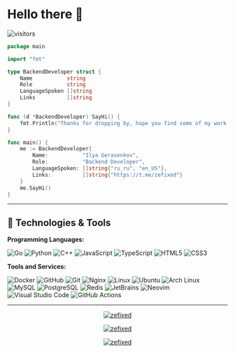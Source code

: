 # Hello there 👋

![visitors](https://visitor-badge.laobi.icu/badge?page_id=zefixed.zefixed&right_color=hotpink)


```go
package main

import "fmt"

type BackendDeveloper struct {
    Name           string
    Role           string
    LanguageSpoken []string
    Links          []string
}

func (d *BackendDeveloper) SayHi() {
    fmt.Println("Thanks for dropping by, hope you find some of my work interesting.")
}

func main() {
    me := BackendDeveloper{
        Name:           "Ilya Gerasenkov",
        Role:           "Backend Developer",
        LanguageSpoken: []string{"ru_ru", "en_US"},
        Links:          []string{"https://t.me/zefixed"}
    }
    me.SayHi()
}
```

---

## 🔧 Technologies & Tools

**Programming Languages:**

![Go](https://img.shields.io/badge/Code-Go-informational?style=flat&logo=go&logoColor=white&color=FF79C6)
![Python](https://img.shields.io/badge/Code-Python-informational?style=flat&logo=python&logoColor=white&color=FF79C6)
![C++](https://img.shields.io/badge/Code-C++-informational?style=flat&logo=c%2B%2B&logoColor=white&color=FF79C6)
![JavaScript](https://img.shields.io/badge/Code-JavaScript-informational?style=flat&logo=javascript&logoColor=white&color=FF79C6)
![TypeScript](https://img.shields.io/badge/Code-TypeScript-informational?style=flat&logo=typescript&logoColor=white&color=FF79C6)
![HTML5](https://img.shields.io/badge/Code-HTML5-informational?style=flat&logo=html5&logoColor=white&color=FF79C6)
![CSS3](https://img.shields.io/badge/Code-CSS3-informational?style=flat&logo=css3&logoColor=white&color=FF79C6)

**Tools and Services:**

![Docker](https://img.shields.io/badge/Tools-Docker-informational?style=flat&logo=docker&logoColor=white&color=FF79C6)
![GitHub](https://img.shields.io/badge/Tools-GitHub-informational?style=flat&logo=github&logoColor=white&color=FF79C6)
![Git](https://img.shields.io/badge/Tools-Git-informational?style=flat&logo=git&logoColor=white&color=FF79C6)
![Nginx](https://img.shields.io/badge/Tools-Nginx-informational?style=flat&logo=nginx&logoColor=white&color=FF79C6)
![Linux](https://img.shields.io/badge/OS-Linux-informational?style=flat&logo=linux&logoColor=white&color=FF79C6)
![Ubuntu](https://img.shields.io/badge/OS-Ubuntu-informational?style=flat&logo=ubuntu&logoColor=white&color=FF79C6)
![Arch Linux](https://img.shields.io/badge/OS-Arch_Linux-informational?style=flat&logo=archlinux&logoColor=white&color=FF79C6)
![MySQL](https://img.shields.io/badge/Database-MySQL-informational?style=flat&logo=mysql&logoColor=white&color=FF79C6)
![PostgreSQL](https://img.shields.io/badge/Database-PostgreSQL-informational?style=flat&logo=postgresql&logoColor=white&color=FF79C6)
![Redis](https://img.shields.io/badge/Database-Redis-informational?style=flat&logo=redis&logoColor=white&color=FF79C6)
![JetBrains](https://img.shields.io/badge/Editor-JetBrains-informational?style=flat&logo=jetbrains&logoColor=white&color=FF79C6)
![Neovim](https://img.shields.io/badge/Editor-Neovim-informational?style=flat&logo=neovim&logoColor=white&color=FF79C6)
![Visual Studio Code](https://img.shields.io/badge/Editor-VS_Code-informational?style=flat&logo=visualstudiocode&logoColor=white&color=FF79C6)
![GitHub Actions](https://img.shields.io/badge/CI/CD-GitHub_Actions-informational?style=flat&logo=githubactions&logoColor=white&color=FF79C6)

---

<p align="center">
  <a href="https://github.com/zefixed">
    <img src="https://github-readme-stats.vercel.app/api?username=zefixed&show_icons=true&theme=synthwave&border_color=FF79C6&card_width=495" alt="zefixed" />
  </a>
</p>

<p align="center">
  <a href="https://github.com/zefixed">
    <img src="https://github-readme-stats.vercel.app/api/top-langs/?username=zefixed&theme=synthwave&layout=compact&border_color=FF79C6&card_width=495" alt="zefixed" />
  </a>
</p>

<p align="center">
  <a href="https://github.com/zefixed">
    <img src="https://github-readme-stats.vercel.app/api/wakatime?username=zefixed&theme=synthwave&layout=compact&border_color=FF79C6&card_width=495" alt="zefixed" />
  </a>
</p>
